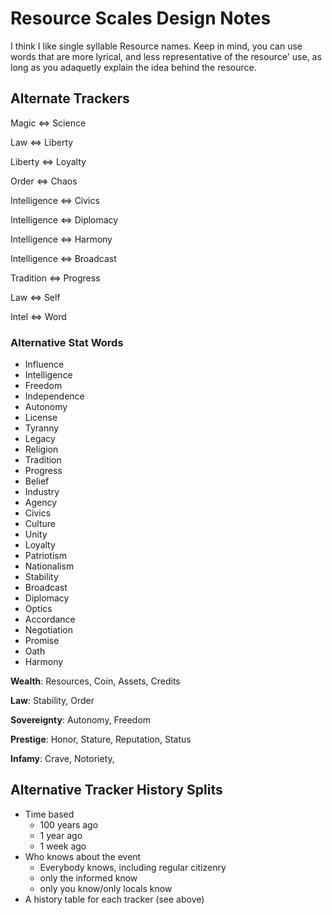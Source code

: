 # Resource Scales Design Notes

I think I like single syllable Resource names. Keep in mind, you can use words that are more lyrical, and less representative of the resource' use, as long as you adaquetly explain the idea behind the resource.

## Alternate Trackers

Magic ⇔ Science

Law ⇔ Liberty

Liberty ⇔ Loyalty

Order ⇔ Chaos

Intelligence ⇔ Civics

Intelligence ⇔ Diplomacy

Intelligence ⇔ Harmony

Intelligence ⇔ Broadcast

Tradition ⇔ Progress

Law ⇔ Self

Intel ⇔ Word

### Alternative Stat Words

- Influence
- Intelligence
- Freedom
- Independence
- Autonomy
- License
- Tyranny
- Legacy
- Religion
- Tradition
- Progress
- Belief
- Industry
- Agency
- Civics
- Culture
- Unity
- Loyalty
- Patriotism
- Nationalism
- Stability
- Broadcast
- Diplomacy
- Optics
- Accordance
- Negotiation
- Promise
- Oath
- Harmony

**Wealth**: Resources, Coin, Assets, Credits

**Law**: Stability, Order

**Sovereignty**: Autonomy, Freedom

**Prestige**: Honor, Stature, Reputation, Status

**Infamy**: Crave, Notoriety,

## Alternative Tracker History Splits

- Time based
	- 100 years ago
	- 1 year ago
	- 1 week ago
- Who knows about the event
	- Everybody knows, including regular citizenry
	- only the informed know
	- only you know/only locals know
- A history table for each tracker (see above)
